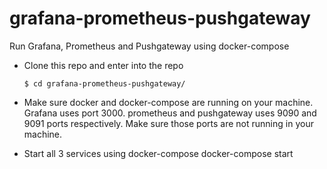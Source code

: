 # grafana-prometheus-pushgateway
Run Grafana, Prometheus and Pushgateway using docker-compose

* Clone this repo and enter into the repo

      $ cd grafana-prometheus-pushgateway/

* Make sure docker and docker-compose are running on your machine. Grafana uses port 3000. prometheus and pushgateway uses 9090 and 9091 ports respectively. Make sure those ports are not running in your machine.

* Start all 3 services using docker-compose
docker-compose start
